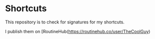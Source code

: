 # Shortcuts

This repository is to check for signatures for my shortcuts.

I publish them on [RoutineHub(https://routinehub.co/user/TheCoolGuy)
